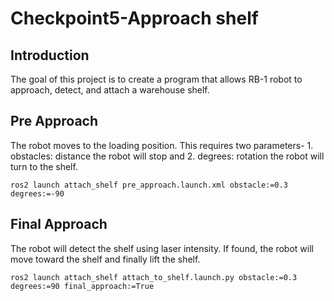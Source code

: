 # Checkpoint5-Approach shelf

## Introduction
<p>The goal of this project is to create a program that allows RB-1 robot to approach, detect, and attach a warehouse shelf.</p>

## Pre Approach
<p>The robot moves to the loading position. This requires two parameters- 1. obstacles: distance the robot will stop and 2. degrees: rotation the robot will turn to the shelf.</p>

    ros2 launch attach_shelf pre_approach.launch.xml obstacle:=0.3 degrees:=-90

## Final Approach
<p>The robot will detect the shelf using laser intensity. If found, the robot will move toward the shelf and finally lift the shelf.</p>

    ros2 launch attach_shelf attach_to_shelf.launch.py obstacle:=0.3 degrees:=90 final_approach:=True
